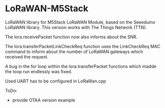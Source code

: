 # LoRaWAN-M5Stack
LoRaWAN library for M5Stack LoRaWAN Module, based on the Seeeduino LoRaWAN library. This version works with The Things Network (TTN).

The lora.receivePacket function now also informs about the SNR.

The lora.transferPacketLinkCheckReq function uses the LinkCheckReq MAC command to inform about the number of LoRaWAN gateways which received the request.

A bug in the for loop within the lora.transferPacket functions which madde the loop run endlessly was fixed.

Used UART has to be configured in LoRaWan.cpp

ToDo:
- provide OTAA version example

